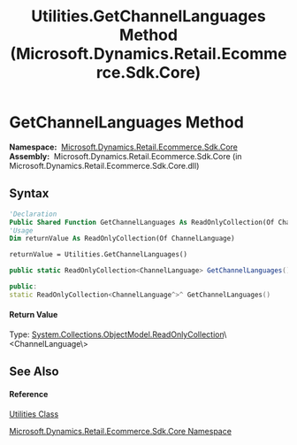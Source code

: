 ﻿---
title: Utilities.GetChannelLanguages Method  (Microsoft.Dynamics.Retail.Ecommerce.Sdk.Core)
TOCTitle: GetChannelLanguages Method
ms:assetid: M:Microsoft.Dynamics.Retail.Ecommerce.Sdk.Core.Utilities.GetChannelLanguages
ms:mtpsurl: https://technet.microsoft.com/en-us/library/microsoft.dynamics.retail.ecommerce.sdk.core.utilities.getchannellanguages(v=AX.60)
ms:contentKeyID: 65317032
ms.date: 05/18/2015
mtps_version: v=AX.60
f1_keywords:
- Microsoft.Dynamics.Retail.Ecommerce.Sdk.Core.Utilities.GetChannelLanguages
dev_langs:
- CSharp
- C++
- VB
---

# GetChannelLanguages Method

**Namespace:**  [Microsoft.Dynamics.Retail.Ecommerce.Sdk.Core](microsoft-dynamics-retail-ecommerce-sdk-core-namespace.md)  
**Assembly:**  Microsoft.Dynamics.Retail.Ecommerce.Sdk.Core (in Microsoft.Dynamics.Retail.Ecommerce.Sdk.Core.dll)

## Syntax

``` vb
'Declaration
Public Shared Function GetChannelLanguages As ReadOnlyCollection(Of ChannelLanguage)
'Usage
Dim returnValue As ReadOnlyCollection(Of ChannelLanguage)

returnValue = Utilities.GetChannelLanguages()
```

``` csharp
public static ReadOnlyCollection<ChannelLanguage> GetChannelLanguages()
```

``` c++
public:
static ReadOnlyCollection<ChannelLanguage^>^ GetChannelLanguages()
```

#### Return Value

Type: [System.Collections.ObjectModel.ReadOnlyCollection](https://technet.microsoft.com/en-us/library/ms132474\(v=ax.60\))\<ChannelLanguage\>  

## See Also

#### Reference

[Utilities Class](utilities-class-microsoft-dynamics-retail-ecommerce-sdk-core.md)

[Microsoft.Dynamics.Retail.Ecommerce.Sdk.Core Namespace](microsoft-dynamics-retail-ecommerce-sdk-core-namespace.md)

